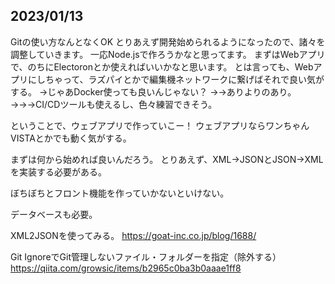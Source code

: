 

## 2023/01/13
Gitの使い方なんとなくOK
とりあえず開発始められるようになったので、諸々を調整していきます。
一応Node.jsで作ろうかなと思ってます。
まずはWebアプリで、のちにElectoronとか使えればいいかなと思います。
とは言っても、Webアプリにしちゃって、ラズパイとかで編集機ネットワークに繋げばそれで良い気がする。
→じゃあDocker使っても良いんじゃない？
→→ありよりのあり。
→→→CI/CDツールも使えるし、色々練習できそう。

ということで、ウェブアプリで作っていこー！
ウェブアプリならワンちゃんVISTAとかでも動く気がする。

まずは何から始めれば良いんだろう。
とりあえず、XML→JSONとJSON→XMLを実装する必要がある。

ぼちぼちとフロント機能を作っていかないといけない。

データベースも必要。

XML2JSONを使ってみる。
https://goat-inc.co.jp/blog/1688/

Git IgnoreでGit管理しないファイル・フォルダーを指定（除外する）
https://qiita.com/growsic/items/b2965c0ba3b0aaae1ff8

